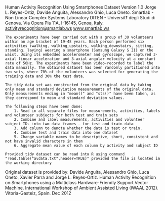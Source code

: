 Human Activity Recognition Using Smartphones Dataset
Version 1.0
Jorge L. Reyes-Ortiz, Davide Anguita, Alessandro Ghio, Luca Oneto.
Smartlab - Non Linear Complex Systems Laboratory
DITEN - Universit‡ degli Studi di Genova.
Via Opera Pia 11A, I-16145, Genoa, Italy.
activityrecognition@smartlab.ws
www.smartlab.ws

    The experiments have been carried out with a group of 30 volunteers within an age bracket of 19-48 years. Each person performed six activities (walking, walking_upstairs, walking_downstairs, sitting, standing, laying) wearing a smartphone (Samsung Galaxy S II) on the waist. Using its embedded accelerometer and gyroscope, we captured 3-axial linear acceleration and 3-axial angular velocity at a constant rate of 50Hz. The experiments have been video-recorded to label the data manually. The obtained dataset has been randomly partitioned into two sets, where 70% of the volunteers was selected for generating the training data and 30% the test data. 

    The tidy data set was constructed from the original data by taking only mean and standard deviation measurements of the original data. Only measurements ending in "mean()" and "sts()" have been taken, as they correspond to mean and standard deviation values.
    
    The following steps have been done:
        1. Read in all separate files for measurements, activities, labels and volunteer subjects for both test and train sets
        2. Combine and label measurements, activities and volunteer subject IDs into two data frames — for test and train data
        3. Add column to denote whether the data is test or train.
        4. Combine test and train data into one dataset
        5. Change variable names to be descriptive, short, consistent and not have invalid characters in them
        6. Aggregate mean value of each column by activity and subject ID
        
    Provided tidy dataset can be read into R using command "read.table("avdata.txt",header=TRUE)" provided the file is located in the working directory
        
Original dataset is provided by:
Davide Anguita, Alessandro Ghio, Luca Oneto, Xavier Parra and Jorge L. Reyes-Ortiz. Human Activity Recognition on Smartphones using a Multiclass Hardware-Friendly Support Vector Machine. International Workshop of Ambient Assisted Living (IWAAL 2012). Vitoria-Gasteiz, Spain. Dec 2012